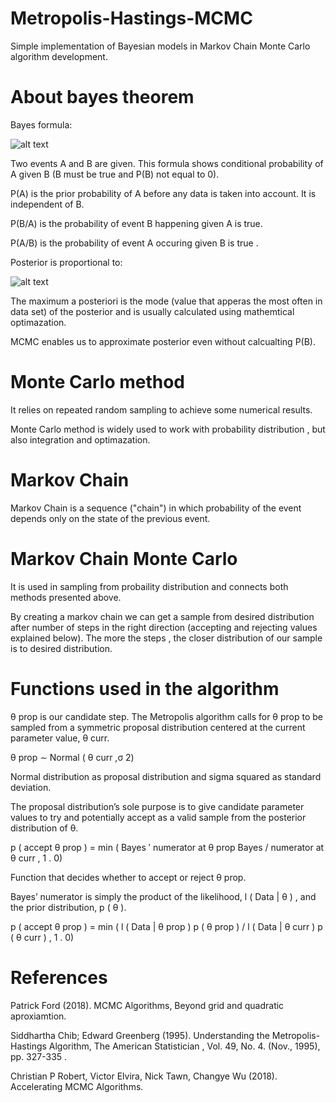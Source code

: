 # Metropolis-Hastings-MCMC

Simple implementation of Bayesian models in Markov Chain Monte Carlo algorithm development.

# About bayes theorem

Bayes formula:

![alt text](https://wikimedia.org/api/rest_v1/media/math/render/svg/87c061fe1c7430a5201eef3fa50f9d00eac78810)

Two events A and B are given. This formula shows conditional probability of A given B (B must be true and P(B) not equal to 0).

P(A) is the prior probability of A before any data is taken into account. It is independent of B. 

P(B/A) is the probability of event B happening given A is true.

P(A/B) is the probability of event A occuring given B is true .

Posterior is proportional to:

![alt text](https://wikimedia.org/api/rest_v1/media/math/render/svg/e1a83fc9b2788b4a72bbc4c90d06c67bb7e0fdae)

The maximum a posteriori is the mode (value that apperas the most often in data set) of the posterior and is usually calculated using mathemtical optimazation.

MCMC enables us to approximate posterior even without calcualting P(B).

# Monte Carlo method

It relies on repeated random sampling to achieve some numerical results.

Monte Carlo method is widely used to work with probability distribution , but also integration and optimazation.

# Markov Chain
Markov Chain is a sequence ("chain") in which probability of the event depends only on the state of the previous event.

# Markov Chain Monte Carlo 
It is used in sampling from probaility distribution and connects both methods presented above.

By creating a markov chain we can get a sample from desired distribution after number of steps in the right direction (accepting and rejecting values explained below). The more the steps , the closer distribution of our sample is to desired distribution.

# Functions used in the algorithm

θ
prop is our candidate step. The Metropolis algorithm calls for
θ
prop
to be sampled from a symmetric proposal distribution centered at the current parameter value,
θ
curr.

θ
prop
∼
Normal
(
θ
curr
,σ
2)

Normal distribution as proposal distribution and sigma squared as standard deviation.

The proposal distribution’s sole purpose is to give candidate parameter values to
try
and
potentially accept as a valid sample from the posterior distribution of
θ.

p
(
accept θ
prop
) =
min
(
Bayes
′
numerator at θ
prop
Bayes
/
numerator at θ
curr
,
1
.
0)

Function that decides whether to accept or reject θ
prop.

Bayes’ numerator is simply the product of the likelihood,
l
(
Data
|
θ
)
, and the prior distribution,
p
(
θ
).

p
(
accept θ
prop
) =
min
(
l
(
Data
|
θ
prop
)
p
(
θ
prop
)
/
l
(
Data
|
θ
curr
)
p
(
θ
curr
)
,
1
.
0)

# References

Patrick Ford (2018). MCMC Algorithms, Beyond grid and quadratic aproxiamtion.

Siddhartha Chib; Edward Greenberg (1995). Understanding the Metropolis-Hastings Algorithm, The American Statistician
, Vol. 49, No. 4. (Nov., 1995), pp. 327-335 .

Christian P Robert, Victor Elvira, Nick Tawn, Changye Wu (2018). Accelerating MCMC Algorithms.
